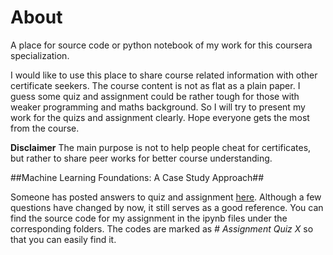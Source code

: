 # About
A place for source code or python notebook of my work for this coursera specialization.

I would like to use this place to share course related information with other certificate seekers.
The course content is not as flat as a plain paper. I guess some quiz and assignment could be rather tough for those with weaker programming and maths background. So I will try to present my work for the quizs and assignment clearly. Hope everyone gets the most from the course.

**Disclaimer**
The main purpose is not to help people cheat for certificates, but rather to share peer works for better course understanding.

##Machine Learning Foundations: A Case Study Approach##

Someone has posted answers to quiz and assignment [here](https://da8y01.github.io/gh-blog/2015/12/26/machine-learning-specialization-1.html). Although a few questions have changed by now, it still serves as a good reference.
You can find the source code for my assignment in the ipynb files under the corresponding folders. The codes are marked as *# Assignment Quiz X* so that you can easily find it.
